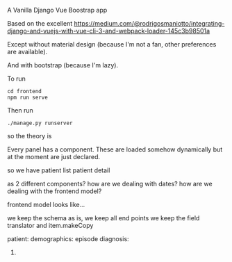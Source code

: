 A Vanilla Django Vue Boostrap app

Based on the excellent
https://medium.com/@rodrigosmaniotto/integrating-django-and-vuejs-with-vue-cli-3-and-webpack-loader-145c3b98501a

Except without material design (because I'm not a fan, other preferences are available).

And with bootstrap (because I'm lazy).

To run 
```
cd frontend
npm run serve
```

Then run

```
./manage.py runserver
```


so the theory is

Every panel has a component.
These are loaded somehow dynamically but at the moment are just declared.

so we have
patient list
patient detail

as 2 different components?
how are we dealing with dates?
how are we dealing with the frontend model?

frontend model looks like...


we keep the schema as is, we keep all end points
we keep the field translator and item.makeCopy



patient:
  demographics:
episode
  diagnosis:

1.
